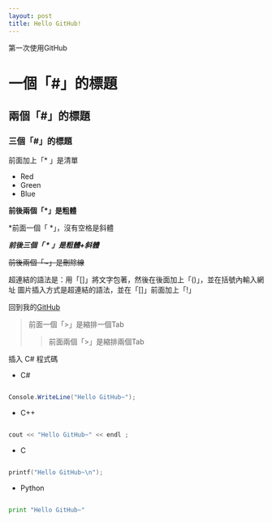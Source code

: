 ```yaml
---
layout: post
title: Hello GitHub!
---
```


第一次使用GitHub


# 一個「#」的標題

## 兩個「#」的標題

### 三個「#」的標題


前面加上「* 」是清單
* Red
* Green
* Blue

**前後兩個「*」是粗體**

*前面一個「 *」，沒有空格是斜體

***前後三個「 * 」是粗體+斜體***

~~前後兩個「~」是刪除線~~

超連結的語法是：用「[]」將文字包著，然後在後面加上「()」，並在括號內輸入網址
圖片插入方式是超連結的語法，並在「[]」前面加上「!」

回到我的[GitHub](https://hunghsiuwang.github.io/)


>前面一個「>」是縮排一個Tab
>>前面兩個「>」是縮排兩個Tab


插入 C# 程式碼

* C#

```cs

Console.WriteLine("Hello GitHub~");

```

* C++

```cpp

cout << "Hello GitHub~" << endl ;

```

* C

```c

printf("Hello GitHub~\n");

```

* Python

```py

print "Hello GitHub~"

```
